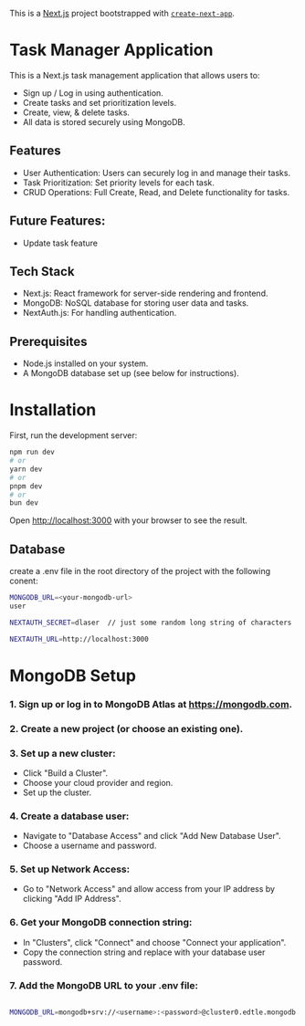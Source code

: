 This is a [Next.js](https://nextjs.org/) project bootstrapped with [`create-next-app`](https://github.com/vercel/next.js/tree/canary/packages/create-next-app).


# Task Manager Application

This is a Next.js task management application that allows users to:

- Sign up / Log in using authentication.
- Create tasks and set prioritization levels.
- Create, view, & delete tasks.
- All data is stored securely using MongoDB.

  
## Features

- User Authentication: Users can securely log in and manage their tasks.
- Task Prioritization: Set priority levels for each task.
- CRUD Operations: Full Create, Read, and Delete functionality for tasks.


## Future Features:

- Update task feature


## Tech Stack

- Next.js: React framework for server-side rendering and frontend.
- MongoDB: NoSQL database for storing user data and tasks.
- NextAuth.js: For handling authentication.


## Prerequisites

- Node.js installed on your system.
- A MongoDB database set up (see below for instructions).




# Installation

First, run the development server:

```bash
npm run dev
# or
yarn dev
# or
pnpm dev
# or
bun dev
```

Open [http://localhost:3000](http://localhost:3000) with your browser to see the result.



## Database

create a .env file in the root directory of the project with the following conent:

```bash
MONGODB_URL=<your-mongodb-url>
user

NEXTAUTH_SECRET=dlaser  // just some random long string of characters

NEXTAUTH_URL=http://localhost:3000

```


# MongoDB Setup

### 1. Sign up or log in to MongoDB Atlas at https://mongodb.com.

### 2. Create a new project (or choose an existing one).

### 3. Set up a new cluster:

- Click "Build a Cluster".
- Choose your cloud provider and region.
- Set up the cluster.

### 4. Create a database user:

- Navigate to "Database Access" and click "Add New Database User".
- Choose a username and password.

### 5. Set up Network Access:

- Go to "Network Access" and allow access from your IP address by clicking "Add IP Address".

### 6. Get your MongoDB connection string:

- In "Clusters", click "Connect" and choose "Connect your application".
- Copy the connection string and replace <password> with your database user password.


### 7. Add the MongoDB URL to your .env file:


```bash

MONGODB_URL=mongodb+srv://<username>:<password>@cluster0.edtle.mongodb.net/

```
